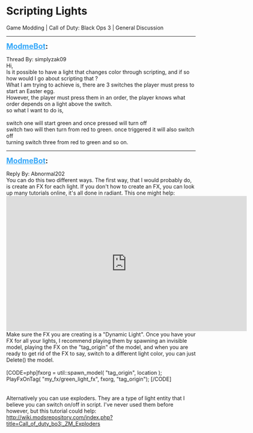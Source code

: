 # Scripting Lights
Game Modding | Call of Duty: Black Ops 3 | General Discussion

---
<strong style="font-size: 1.4em;"><span style="text-decoration: underline;text-decoration-color: #34a7f9;"><span style="color:#34a7f9;">ModmeBot</span></span>:</strong>

<p>Thread By: simplyzak09<br />Hi,<br />Is it possible to have a light that changes color through scripting, and if so how would I go about scripting that ?<br />What I am trying to achieve is, there are 3 switches the player must press to start an Easter egg.<br />However, the player must press them in an order, the player knows what order depends on a light above the switch. <br />so what I want to do is, <br /> <br />switch one will start green and once pressed will turn off<br />switch two will then turn from red to green. once triggered it will also switch off<br />turning switch three from red to green and so on.</p>

---
<strong style="font-size: 1.4em;"><span style="text-decoration: underline;text-decoration-color: #34a7f9;"><span style="color:#34a7f9;">ModmeBot</span></span>:</strong>

<p>Reply By: Abnormal202<br />You can do this two different ways. The first way, that I would probably do, is create an FX for each light. If you don&#39;t how to create an FX, you can look up many tutorials online, it&#39;s all done in radiant. This one might help: <iframe type="text/html" width="640" height="360" src="https://www.youtube.com/embed/PBu6J1F9DrQ" frameborder="0"></iframe><br />Make sure the FX you are creating is a &quot;Dynamic Light&quot;. Once you have your FX for all your lights, I recommend playing them by spawning an invisible model, playing the FX on the &quot;tag_origin&quot; of the model, and when you are ready to get rid of the FX to say, switch to a different light color, you can just Delete() the model.<br /> <br />[CODE=php]fxorg = util::spawn_model( &quot;tag_origin&quot;, location );<br />PlayFxOnTag( &quot;my_fx/green_light_fx&quot;, fxorg, &quot;tag_origin&quot;); [/CODE]<br /> <br /> <br />Alternatively you can use exploders. They are a type of light entity that I believe you can switch on/off in script. I&#39;ve never used them before however, but this tutorial could help: <a href="http://wiki.modsrepository.com/index.php?title=Call_of_duty_bo3:_ZM_Exploders">http://wiki.modsrepository.com/index.php?title=Call_of_duty_bo3:_ZM_Exploders</a></p>
